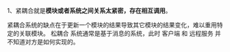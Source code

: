 1、紧耦合就是**模块或者系统之间关系太紧密，存在相互调用**。 

紧耦合系统的缺点在于更新一个模块的结果导致其它模块的结果变化，难以重用特定的关联模块。 松耦合 系统通常是基于消息的系统，此时 客户端 和 远程服务 并不知道对方是如何实现的。